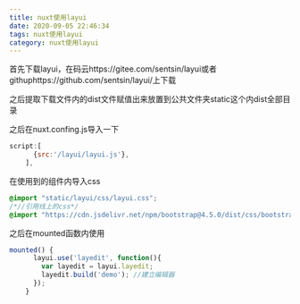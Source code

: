 ```yaml
---
title: nuxt使用layui
date: 2020-09-05 22:46:34
tags: nuxt使用layui
category: nuxt使用layui
---
```

首先下载layui，在码云https://gitee.com/sentsin/layui或者githuphttps://github.com/sentsin/layui/上下载

之后提取下载文件内的dist文件赋值出来放置到公共文件夹static这个内dist全部目录

之后在nuxt.confing.js导入一下
```js
script:[
      {src:'/layui/layui.js'},
    ],
```
在使用到的组件内导入css
```css
@import "static/layui/css/layui.css";
/*//引用线上的css*/
@import "https://cdn.jsdelivr.net/npm/bootstrap@4.5.0/dist/css/bootstrap.min.css";
```
之后在mounted函数内使用
```js
mounted() {
      layui.use('layedit', function(){
        var layedit = layui.layedit;
        layedit.build('demo'); //建立编辑器
      });
    }
```